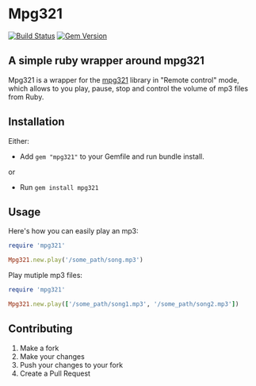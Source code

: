 Mpg321
===========

[![Build Status](https://travis-ci.org/RichardVickerstaff/mpg321.svg)](https://travis-ci.org/RichardVickerstaff/mpg321)
[![Gem Version](https://badge.fury.io/rb/mpg321.svg)](http://badge.fury.io/rb/mpg321)

A simple ruby wrapper around mpg321
-----------------------------------

Mpg321 is a wrapper for the [mpg321][mpg321] library in "Remote control" mode, which
allows to you play, pause, stop and control the volume of mp3 files from Ruby.

Installation
------------
Either:
  - Add `gem "mpg321"` to your Gemfile and run bundle install.

or

  - Run `gem install mpg321`

Usage
-----
Here's how you can easily play an mp3:

```ruby
require 'mpg321'

Mpg321.new.play('/some_path/song.mp3')
```

Play mutiple mp3 files:

```ruby
require 'mpg321'

Mpg321.new.play(['/some_path/song1.mp3', '/some_path/song2.mp3'])
```
Contributing
------------
  1. Make a fork
  2. Make your changes
  3. Push your changes to your fork
  4. Create a Pull Request

[mpg321]: http://linux.die.net/man/1/mpg321
